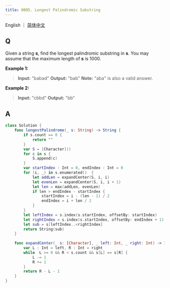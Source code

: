 ```yaml
---
title: 0005. Longest Palindromic Substring
---
```


English ｜ [简体中文](leetcode/0005)



## Q

Given a string **s**, find the longest palindromic substring in **s**. You may assume that the maximum length of **s** is 1000.

**Example 1:**

>**Input:** "babad"
>**Output:** "bab"
>**Note:** "aba" is also a valid answer.

**Example 2:**

>**Input:** "cbbd"
>**Output:** "bb"



## A

```swift
class Solution {
    func longestPalindrome(_ s: String) -> String {
        if s.count == 0 {
            return ""
        }
        var S = [Character]()
        for c in s {
            S.append(c)
        }
        var startIndex : Int = 0, endIndex : Int = 0
        for (i, _) in s.enumerated()  {
            let addLen = expandCenter(S, i, i)
            let evenLen = expandCenter(S, i, i + 1)
            let len = max(addLen, evenLen)
            if len > endIndex - startIndex {
                startIndex = i - (len - 1) / 2
                endIndex = i + len / 2
            }
        }
        let leftIndex = s.index(s.startIndex, offsetBy: startIndex)
        let rightIndex = s.index(s.startIndex, offsetBy: endIndex + 1)
        let sub = s[leftIndex..<rightIndex]
        return String(sub)
    }
    
    func expandCenter(_ s: [Character], _ left: Int, _ right: Int) -> Int {
        var L : Int = left, R : Int = right
        while  L >= 0 && R < s.count && s[L] == s[R] {
            L -= 1
            R += 1
        }
        return R - L - 1
    }
}
```
